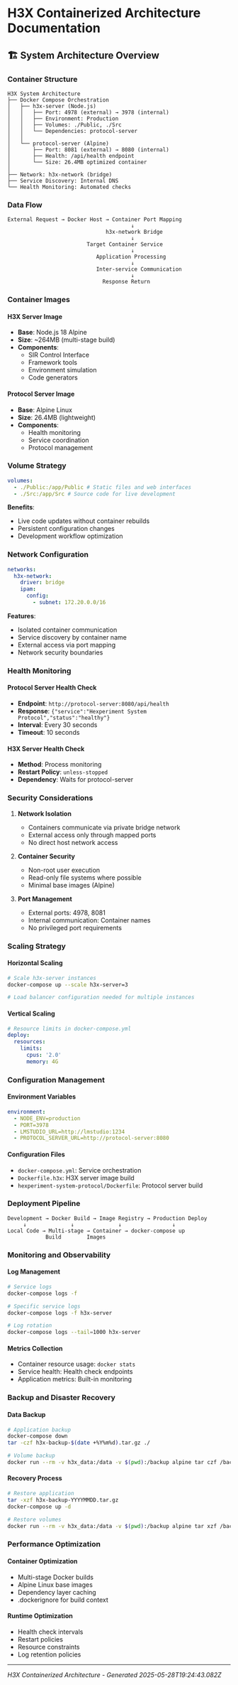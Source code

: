 # H3X Containerized Architecture Documentation

## 🏗️ System Architecture Overview

### Container Structure

```
H3X System Architecture
├── Docker Compose Orchestration
│   ├── h3x-server (Node.js)
│   │   ├── Port: 4978 (external) → 3978 (internal)
│   │   ├── Environment: Production
│   │   ├── Volumes: ./Public, ./Src
│   │   └── Dependencies: protocol-server
│   │
│   └── protocol-server (Alpine)
│       ├── Port: 8081 (external) → 8080 (internal)
│       ├── Health: /api/health endpoint
│       └── Size: 26.4MB optimized container
│
├── Network: h3x-network (bridge)
├── Service Discovery: Internal DNS
└── Health Monitoring: Automated checks
```

### Data Flow

```
External Request → Docker Host → Container Port Mapping
                                       ↓
                               h3x-network Bridge
                                       ↓
                         Target Container Service
                                       ↓
                            Application Processing
                                       ↓
                            Inter-service Communication
                                       ↓
                              Response Return
```

### Container Images

#### H3X Server Image

- **Base**: Node.js 18 Alpine
- **Size**: ~264MB (multi-stage build)
- **Components**:
  - SIR Control Interface
  - Framework tools
  - Environment simulation
  - Code generators

#### Protocol Server Image

- **Base**: Alpine Linux
- **Size**: 26.4MB (lightweight)
- **Components**:
  - Health monitoring
  - Service coordination
  - Protocol management

### Volume Strategy

```yaml
volumes:
  - ./Public:/app/Public # Static files and web interfaces
  - ./Src:/app/Src # Source code for live development
```

**Benefits**:

- Live code updates without container rebuilds
- Persistent configuration changes
- Development workflow optimization

### Network Configuration

```yaml
networks:
  h3x-network:
    driver: bridge
    ipam:
      config:
        - subnet: 172.20.0.0/16
```

**Features**:

- Isolated container communication
- Service discovery by container name
- External access via port mapping
- Network security boundaries

### Health Monitoring

#### Protocol Server Health Check

- **Endpoint**: `http://protocol-server:8080/api/health`
- **Response**: `{"service":"Hexperiment System Protocol","status":"healthy"}`
- **Interval**: Every 30 seconds
- **Timeout**: 10 seconds

#### H3X Server Health Check

- **Method**: Process monitoring
- **Restart Policy**: `unless-stopped`
- **Dependency**: Waits for protocol-server

### Security Considerations

1. **Network Isolation**

   - Containers communicate via private bridge network
   - External access only through mapped ports
   - No direct host network access

2. **Container Security**

   - Non-root user execution
   - Read-only file systems where possible
   - Minimal base images (Alpine)

3. **Port Management**
   - External ports: 4978, 8081
   - Internal communication: Container names
   - No privileged port requirements

### Scaling Strategy

#### Horizontal Scaling

```bash
# Scale h3x-server instances
docker-compose up --scale h3x-server=3

# Load balancer configuration needed for multiple instances
```

#### Vertical Scaling

```yaml
# Resource limits in docker-compose.yml
deploy:
  resources:
    limits:
      cpus: '2.0'
      memory: 4G
```

### Configuration Management

#### Environment Variables

```yaml
environment:
  - NODE_ENV=production
  - PORT=3978
  - LMSTUDIO_URL=http://lmstudio:1234
  - PROTOCOL_SERVER_URL=http://protocol-server:8080
```

#### Configuration Files

- `docker-compose.yml`: Service orchestration
- `Dockerfile.h3x`: H3X server image build
- `hexperiment-system-protocol/Dockerfile`: Protocol server build

### Deployment Pipeline

```
Development → Docker Build → Image Registry → Production Deploy
     ↓              ↓              ↓                ↓
Local Code → Multi-stage → Container → docker-compose up
            Build        Images
```

### Monitoring and Observability

#### Log Management

```bash
# Service logs
docker-compose logs -f

# Specific service logs
docker-compose logs -f h3x-server

# Log rotation
docker-compose logs --tail=1000 h3x-server
```

#### Metrics Collection

- Container resource usage: `docker stats`
- Service health: Health check endpoints
- Application metrics: Built-in monitoring

### Backup and Disaster Recovery

#### Data Backup

```bash
# Application backup
docker-compose down
tar -czf h3x-backup-$(date +%Y%m%d).tar.gz ./

# Volume backup
docker run --rm -v h3x_data:/data -v $(pwd):/backup alpine tar czf /backup/volumes.tar.gz /data
```

#### Recovery Process

```bash
# Restore application
tar -xzf h3x-backup-YYYYMMDD.tar.gz
docker-compose up -d

# Restore volumes
docker run --rm -v h3x_data:/data -v $(pwd):/backup alpine tar xzf /backup/volumes.tar.gz
```

### Performance Optimization

#### Container Optimization

- Multi-stage Docker builds
- Alpine Linux base images
- Dependency layer caching
- .dockerignore for build context

#### Runtime Optimization

- Health check intervals
- Restart policies
- Resource constraints
- Log retention policies

---

_H3X Containerized Architecture - Generated 2025-05-28T19:24:43.082Z_
